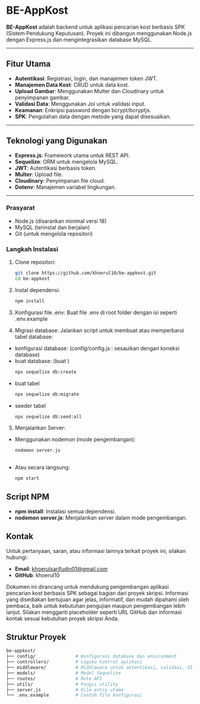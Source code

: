 # BE-AppKost

**BE-AppKost** adalah backend untuk aplikasi pencarian kost berbasis SPK (Sistem Pendukung Keputusan). Proyek ini dibangun menggunakan Node.js dengan Express.js dan mengintegrasikan database MySQL. 

---


## Fitur Utama

- **Autentikasi**: Registrasi, login, dan manajemen token JWT.
- **Manajemen Data Kost**: CRUD untuk data kost.
- **Upload Gambar**: Menggunakan Multer dan Cloudinary untuk penyimpanan gambar.
- **Validasi Data**: Menggunakan Joi untuk validasi input.
- **Keamanan**: Enkripsi password dengan bcrypt/bcryptjs.
- **SPK**: Pengolahan data dengan metode yang dapat disesuaikan.

---


## Teknologi yang Digunakan

- **Express.js**: Framework utama untuk REST API.
- **Sequelize**: ORM untuk mengelola MySQL.
- **JWT**: Autentikasi berbasis token.
- **Multer**: Upload file.
- **Cloudinary**: Penyimpanan file cloud.
- **Dotenv**: Manajemen variabel lingkungan.

---


### Prasyarat

- Node.js (disarankan minimal versi 18)
- MySQL (terinstal dan berjalan)
- Git (untuk mengelola repositori)


### Langkah Instalasi

1. Clone repositori:
   ```bash
   git clone https://github.com/khoerul10/be-appkost.git
   cd be-appkost

2. Instal dependensi:
   ```bash
   npm install

3. Konfigurasi file .env:
   Buat file .env di root folder dengan isi seperti .env.example

4. Migrasi database: Jalankan script untuk membuat atau memperbarui tabel database:
- konfigurasi database: (config/config.js : sesauikan dengan koneksi database)
- buat database: (buat )
   ```bash
   npx sequelize db:create

- buat tabel
   ```bash
   npx sequelize db:migrate

- seeder tabel
  ```bash
  npx sequelize db:seed:all

5. Menjalankan Server:

- Menggunakan nodemon (mode pengembangan): 
   ```bash
   nodemon server.js
     
- Atau secara langsung:
   ```bash
   npm start


## Script NPM 

- **npm install**: Instalasi semua dependensi.
- **nodemon server.js**: Menjalankan server dalam mode pengembangan.


## Kontak

Untuk pertanyaan, saran, atau informasi lainnya terkait proyek ini, silakan hubungi:

- **Email**: khoerulsarifudin01@gmail.com
- **GitHub**: khoerul10


Dokumen ini dirancang untuk mendukung pengembangan aplikasi pencarian kost berbasis SPK sebagai bagian dari proyek skripsi. Informasi yang disediakan bertujuan agar jelas, informatif, dan mudah dipahami oleh pembaca, baik untuk kebutuhan pengujian maupun pengembangan lebih lanjut. Silakan mengganti placeholder seperti URL GitHub dan informasi kontak sesuai kebutuhan proyek skripsi Anda.

## Struktur Proyek

```bash
be-appkost/
├── config/               # Konfigurasi database dan environment
├── controllers/          # Logika kontrol aplikasi
├── middleware/           # Middleware untuk autentikasi, validasi, dll.
├── models/               # Model Sequelize
├── routes/               # Rute API
├── utils/                # Fungsi utility
├── server.js             # File entry utama
└── .env.example          # Contoh file konfigurasi

